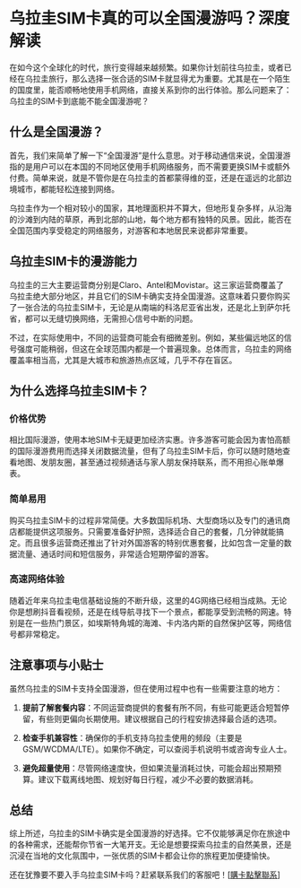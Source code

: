 # 乌拉圭SIM卡真的可以全国漫游吗？深度解读

在如今这个全球化的时代，旅行变得越来越频繁。如果你计划前往乌拉圭，或者已经在乌拉圭旅行，那么选择一张合适的SIM卡就显得尤为重要。尤其是在一个陌生的国度里，能否顺畅地使用手机网络，直接关系到你的出行体验。那么问题来了：乌拉圭的SIM卡到底能不能全国漫游呢？

## 什么是全国漫游？

首先，我们来简单了解一下“全国漫游”是什么意思。对于移动通信来说，全国漫游指的是用户可以在本国的不同地区使用手机网络服务，而不需要更换SIM卡或额外付费。简单来说，就是不管你是在乌拉圭的首都蒙得维的亚，还是在遥远的北部边境城市，都能轻松连接到网络。

乌拉圭作为一个相对较小的国家，其地理面积并不算大，但地形复杂多样，从沿海的沙滩到内陆的草原，再到北部的山地，每个地方都有独特的风景。因此，能否在全国范围内享受稳定的网络服务，对游客和本地居民来说都非常重要。

## 乌拉圭SIM卡的漫游能力

乌拉圭的三大主要运营商分别是Claro、Antel和Movistar。这三家运营商覆盖了乌拉圭绝大部分地区，并且它们的SIM卡确实支持全国漫游。这意味着只要你购买了一张合法的乌拉圭SIM卡，无论是从南端的科洛尼亚省出发，还是北上到萨尔托省，都可以无缝切换网络，无需担心信号中断的问题。

不过，在实际使用中，不同的运营商可能会有细微差别。例如，某些偏远地区的信号强度可能稍弱，但这在全球范围内都是一个普遍现象。总体而言，乌拉圭的网络覆盖率相当高，尤其是大城市和旅游热点区域，几乎不存在盲区。

## 为什么选择乌拉圭SIM卡？

### 价格优势

相比国际漫游，使用本地SIM卡无疑更加经济实惠。许多游客可能会因为害怕高额的国际漫游费用而选择关闭数据流量，但有了乌拉圭SIM卡后，你可以随时随地查看地图、发朋友圈，甚至通过视频通话与家人朋友保持联系，而不用担心账单爆表。

### 简单易用

购买乌拉圭SIM卡的过程非常简便。大多数国际机场、大型商场以及专门的通讯商店都能提供这项服务。只需要准备好护照，选择适合自己的套餐，几分钟就能搞定。而且很多运营商还推出了针对外国游客的特别优惠套餐，比如包含一定量的数据流量、通话时间和短信服务，非常适合短期停留的游客。

### 高速网络体验

随着近年来乌拉圭电信基础设施的不断升级，这里的4G网络已经相当成熟。无论你是想刷抖音看视频，还是在线导航寻找下一个景点，都能享受到流畅的网速。特别是在一些热门景区，如埃斯特角城的海滩、卡内洛内斯的自然保护区等，网络信号都非常稳定。

## 注意事项与小贴士

虽然乌拉圭的SIM卡支持全国漫游，但在使用过程中也有一些需要注意的地方：

1. **提前了解套餐内容**：不同运营商提供的套餐有所不同，有些可能更适合短暂停留，有些则更偏向长期使用。建议根据自己的行程安排选择最合适的选项。
   
2. **检查手机兼容性**：确保你的手机支持乌拉圭使用的频段（主要是GSM/WCDMA/LTE）。如果你不确定，可以查阅手机说明书或咨询专业人士。

3. **避免超量使用**：尽管网络速度快，但如果流量消耗过快，可能会超出预期预算。建议下载离线地图、规划好每日行程，减少不必要的数据消耗。

## 总结

综上所述，乌拉圭的SIM卡确实是全国漫游的好选择。它不仅能够满足你在旅途中的各种需求，还能帮你节省一大笔开支。无论是想要探索乌拉圭的自然美景，还是沉浸在当地的文化氛围中，一张优质的SIM卡都会让你的旅程更加便捷愉快。

还在犹豫要不要入手乌拉圭SIM卡吗？赶紧联系我们的客服吧！[[購卡點擊聯系](https://t.me/s/SXDXQF)]